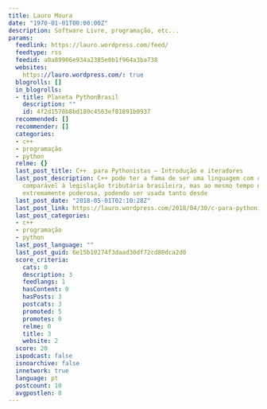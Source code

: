 ```yaml
---
title: Lauro Moura
date: "1970-01-01T00:00:00Z"
description: Software Livre, programação, etc...
params:
  feedlink: https://lauro.wordpress.com/feed/
  feedtype: rss
  feedid: a0a89906e934a2385e0b1f964a3ba738
  websites:
    https://lauro.wordpress.com/: true
  blogrolls: []
  in_blogrolls:
  - title: Planeta PythonBrasil
    description: ""
    id: 4f2d1578b8bd180c4563ef81891b0937
  recommended: []
  recommender: []
  categories:
  - c++
  - programação
  - python
  relme: {}
  last_post_title: C++  para Pythonistas – Introdução e iteradores
  last_post_description: C++ pode ter a fama de ser uma linguagem com complexidade
    comparável à legislação tributária brasileira, mas ao mesmo tempo é uma linguagem
    extremamente poderosa, podendo ser usada tanto desde
  last_post_date: "2018-05-01T02:10:28Z"
  last_post_link: https://lauro.wordpress.com/2018/04/30/c-para-pythonistas-introducao-e-iteradores/
  last_post_categories:
  - c++
  - programação
  - python
  last_post_language: ""
  last_post_guid: 6e15b10274f3daad30df72cd80dca2d0
  score_criteria:
    cats: 0
    description: 3
    feedlangs: 1
    hasContent: 0
    hasPosts: 3
    postcats: 3
    promoted: 5
    promotes: 0
    relme: 0
    title: 3
    website: 2
  score: 20
  ispodcast: false
  isnoarchive: false
  innetwork: true
  language: pt
  postcount: 10
  avgpostlen: 0
---
```

